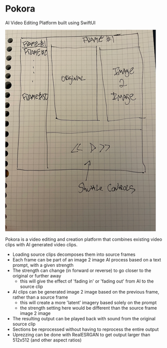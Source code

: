 # Pokora
AI Video Editing Platform built using SwiftUI

![Early concept drawing of Pokora interface](pokora_concept.png)

Pokora is a video editing and creation platform that combines existing video clips with AI generated video clips.

- Loading source clips decomposes them into source frames
- Each frame can be part of an image 2 image AI process based on a text prompt, with a given strength
- The strength can change (in forward or reverse) to go closer to the original or further away
  - this will give the effect of 'fading in' or 'fading out' from AI to the source clip
- AI clips can be generated image 2 image based on the previous frame, rather than a source frame
  - this will create a more 'latent' imagery based solely on the prompt
  - the strength setting here would be different than the source frame image 2 image
- The resulting output can be played back with sound from the original source clip
- Sections be reprocessed without having to reprocess the entire output
- Uprezzing can be done with RealESRGAN to get output larger than 512x512 (and other aspect ratios)
